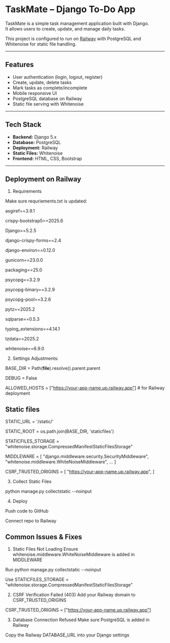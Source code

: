 # TaskMate – Django To-Do App

TaskMate is a simple task management application built with Django.  
It allows users to create, update, and manage daily tasks.  

This project is configured to run on [Railway](https://railway.app) with PostgreSQL and Whitenoise for static file handling.

---

##  Features
- User authentication (login, logout, register)
- Create, update, delete tasks
- Mark tasks as complete/incomplete
- Mobile responsive UI
- PostgreSQL database on Railway
- Static file serving with Whitenoise

---

##  Tech Stack
- **Backend:** Django 5.x
- **Database:** PostgreSQL
- **Deployment:** Railway
- **Static Files:** Whitenoise
- **Frontend:** HTML, CSS, Bootstrap

---

##  Deployment on Railway
1. Requirements

Make sure requriements.txt is updated:


asgiref==3.9.1

crispy-bootstrap5==2025.6

Django==5.2.5

django-crispy-forms==2.4

django-environ==0.12.0

gunicorn==23.0.0

packaging==25.0

psycopg==3.2.9

psycopg-binary==3.2.9

psycopg-pool==3.2.6

pytz==2025.2

sqlparse==0.5.3

typing_extensions==4.14.1

tzdata==2025.2

whitenoise==6.9.0


2. Settings Adjustments:

BASE_DIR = Path(__file__).resolve().parent.parent

DEBUG = False

ALLOWED_HOSTS = ["https://your-app-name.up.railway.app"]  # for Railway deployment

## Static files
STATIC_URL = '/static/'

STATIC_ROOT = os.path.join(BASE_DIR, 'staticfiles')

STATICFILES_STORAGE = "whitenoise.storage.CompressedManifestStaticFilesStorage"

MIDDLEWARE = [
    "django.middleware.security.SecurityMiddleware",
    "whitenoise.middleware.WhiteNoiseMiddleware",
    ...
]

CSRF_TRUSTED_ORIGINS = [
    "https://your-app-name.up.railway.app",
]

3. Collect Static Files

python manage.py collectstatic --noinput

4. Deploy

Push code to GitHub

Connect repo to Railway


## Common Issues & Fixes
1. Static Files Not Loading
Ensure whitenoise.middleware.WhiteNoiseMiddleware is added in MIDDLEWARE

Run python manage.py collectstatic --noinput

Use STATICFILES_STORAGE = "whitenoise.storage.CompressedManifestStaticFilesStorage"

2. CSRF Verification Failed (403)
Add your Railway domain to CSRF_TRUSTED_ORIGINS

CSRF_TRUSTED_ORIGINS = ["https://your-app-name.up.railway.app"]

3. Database Connection Refused
Make sure PostgreSQL is added in Railway

Copy the Railway DATABASE_URL into your Django settings
